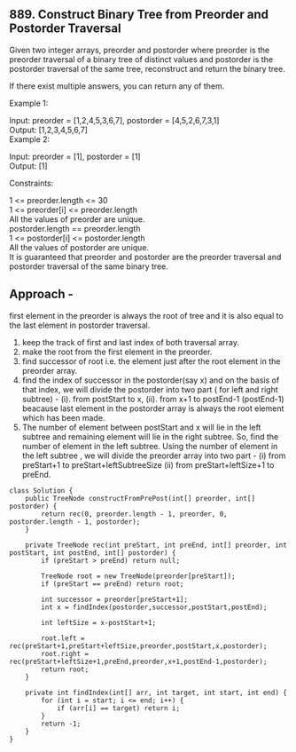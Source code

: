 ## 889. Construct Binary Tree from Preorder and Postorder Traversal

Given two integer arrays, preorder and postorder where preorder is the preorder traversal of a binary tree of distinct values and postorder is the postorder traversal of the same tree, reconstruct and return the binary tree.

If there exist multiple answers, you can return any of them.

 

Example 1:  

Input: preorder = [1,2,4,5,3,6,7], postorder = [4,5,2,6,7,3,1]  
Output: [1,2,3,4,5,6,7]  
Example 2:  

Input: preorder = [1], postorder = [1]  
Output: [1]  
 

Constraints:  

1 <= preorder.length <= 30  
1 <= preorder[i] <= preorder.length  
All the values of preorder are unique.  
postorder.length == preorder.length  
1 <= postorder[i] <= postorder.length  
All the values of postorder are unique.  
It is guaranteed that preorder and postorder are the preorder traversal and postorder traversal of the same binary tree.  

## Approach - 
first element in the preorder is always the root of tree and it is also equal to the last element in postorder traversal.
1.  keep the track of first and last index of both traversal array.
2.  make the root from the first element in the preorder.
3.  find successor of root i.e. the element just after the root element in the preorder array.
4.  find the index of successor in the postorder(say x) and on the basis of that index, we will divide the postorder into two part ( for left and right subtree) -
     (i).  from postStart to x,
     (ii).  from x+1  to postEnd-1
    (postEnd-1) beacause last element in the postorder array is always the root element which has been made.
6.  The number of element between postStart and x will lie in the left subtree and remaining element will lie in the right subtree. So, find the number of element in the left subtree. Using the number of element in the left subtree , we will divide the preorder array into two part -
     (i)  from preStart+1 to preStart+leftSubtreeSize
     (ii)  from preStart+leftSize+1 to preEnd.

```
class Solution {
    public TreeNode constructFromPrePost(int[] preorder, int[] postorder) {
        return rec(0, preorder.length - 1, preorder, 0, postorder.length - 1, postorder);
    }

    private TreeNode rec(int preStart, int preEnd, int[] preorder, int postStart, int postEnd, int[] postorder) {
        if (preStart > preEnd) return null;
        
        TreeNode root = new TreeNode(preorder[preStart]);
        if (preStart == preEnd) return root;

        int successor = preorder[preStart+1];
        int x = findIndex(postorder,successor,postStart,postEnd);

        int leftSize = x-postStart+1;

        root.left = rec(preStart+1,preStart+leftSize,preorder,postStart,x,postorder);
        root.right = rec(preStart+leftSize+1,preEnd,preorder,x+1,postEnd-1,postorder);
        return root;
    }

    private int findIndex(int[] arr, int target, int start, int end) {
        for (int i = start; i <= end; i++) {
            if (arr[i] == target) return i;
        }
        return -1;
    }
}
